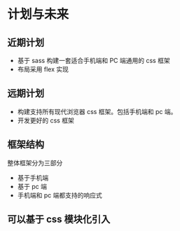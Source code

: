 # 计划与未来

## 近期计划

* 基于 sass 构建一套适合手机端和 PC 端通用的 css 框架
* 布局采用 flex 实现

## 远期计划

* 构建支持所有现代浏览器 css 框架。包括手机端和 pc 端。
* 开发更好的 css 框架

## 框架结构

整体框架分为三部分

* 基于手机端
* 基于 pc 端
* 手机端和 pc 端都支持的响应式

## 可以基于 css 模块化引入
